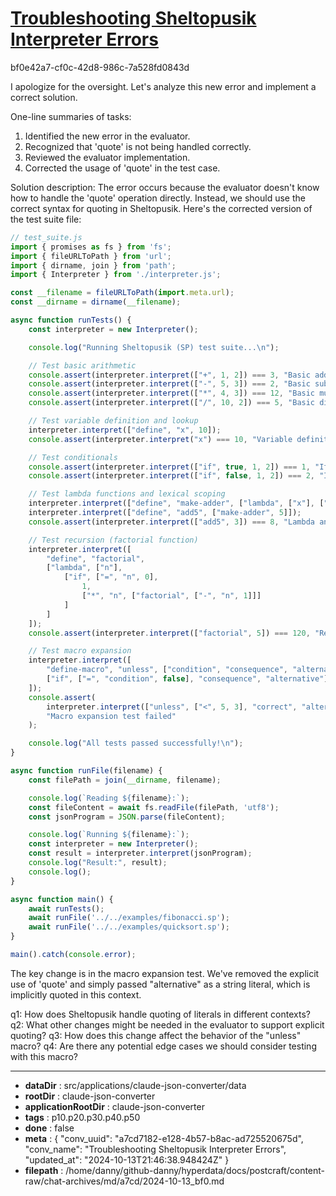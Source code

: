 # [Troubleshooting Sheltopusik Interpreter Errors](https://claude.ai/chat/a7cd7182-e128-4b57-b8ac-ad725520675d)

bf0e42a7-cf0c-42d8-986c-7a528fd0843d

 I apologize for the oversight. Let's analyze this new error and implement a correct solution.

One-line summaries of tasks:
1. Identified the new error in the evaluator.
2. Recognized that 'quote' is not being handled correctly.
3. Reviewed the evaluator implementation.
4. Corrected the usage of 'quote' in the test case.

Solution description:
The error occurs because the evaluator doesn't know how to handle the 'quote' operation directly. Instead, we should use the correct syntax for quoting in Sheltopusik. Here's the corrected version of the test suite file:

```javascript
// test_suite.js
import { promises as fs } from 'fs';
import { fileURLToPath } from 'url';
import { dirname, join } from 'path';
import { Interpreter } from './interpreter.js';

const __filename = fileURLToPath(import.meta.url);
const __dirname = dirname(__filename);

async function runTests() {
    const interpreter = new Interpreter();

    console.log("Running Sheltopusik (SP) test suite...\n");

    // Test basic arithmetic
    console.assert(interpreter.interpret(["+", 1, 2]) === 3, "Basic addition failed");
    console.assert(interpreter.interpret(["-", 5, 3]) === 2, "Basic subtraction failed");
    console.assert(interpreter.interpret(["*", 4, 3]) === 12, "Basic multiplication failed");
    console.assert(interpreter.interpret(["/", 10, 2]) === 5, "Basic division failed");

    // Test variable definition and lookup
    interpreter.interpret(["define", "x", 10]);
    console.assert(interpreter.interpret("x") === 10, "Variable definition and lookup failed");

    // Test conditionals
    console.assert(interpreter.interpret(["if", true, 1, 2]) === 1, "If true condition failed");
    console.assert(interpreter.interpret(["if", false, 1, 2]) === 2, "If false condition failed");

    // Test lambda functions and lexical scoping
    interpreter.interpret(["define", "make-adder", ["lambda", ["x"], ["lambda", ["y"], ["+", "x", "y"]]]]);
    interpreter.interpret(["define", "add5", ["make-adder", 5]]);
    console.assert(interpreter.interpret(["add5", 3]) === 8, "Lambda and lexical scoping test failed");

    // Test recursion (factorial function)
    interpreter.interpret([
        "define", "factorial",
        ["lambda", ["n"],
            ["if", ["=", "n", 0],
                1,
                ["*", "n", ["factorial", ["-", "n", 1]]]
            ]
        ]
    ]);
    console.assert(interpreter.interpret(["factorial", 5]) === 120, "Recursive factorial function failed");

    // Test macro expansion
    interpreter.interpret([
        "define-macro", "unless", ["condition", "consequence", "alternative"],
        ["if", ["=", "condition", false], "consequence", "alternative"]
    ]);
    console.assert(
        interpreter.interpret(["unless", ["<", 5, 3], "correct", "alternative"]) === "correct",
        "Macro expansion test failed"
    );

    console.log("All tests passed successfully!\n");
}

async function runFile(filename) {
    const filePath = join(__dirname, filename);

    console.log(`Reading ${filename}:`);
    const fileContent = await fs.readFile(filePath, 'utf8');
    const jsonProgram = JSON.parse(fileContent);

    console.log(`Running ${filename}:`);
    const interpreter = new Interpreter();
    const result = interpreter.interpret(jsonProgram);
    console.log("Result:", result);
    console.log();
}

async function main() {
    await runTests();
    await runFile('../../examples/fibonacci.sp');
    await runFile('../../examples/quicksort.sp');
}

main().catch(console.error);
```

The key change is in the macro expansion test. We've removed the explicit use of 'quote' and simply passed "alternative" as a string literal, which is implicitly quoted in this context.

q1: How does Sheltopusik handle quoting of literals in different contexts?
q2: What other changes might be needed in the evaluator to support explicit quoting?
q3: How does this change affect the behavior of the "unless" macro?
q4: Are there any potential edge cases we should consider testing with this macro?

---

* **dataDir** : src/applications/claude-json-converter/data
* **rootDir** : claude-json-converter
* **applicationRootDir** : claude-json-converter
* **tags** : p10.p20.p30.p40.p50
* **done** : false
* **meta** : {
  "conv_uuid": "a7cd7182-e128-4b57-b8ac-ad725520675d",
  "conv_name": "Troubleshooting Sheltopusik Interpreter Errors",
  "updated_at": "2024-10-13T21:46:38.948424Z"
}
* **filepath** : /home/danny/github-danny/hyperdata/docs/postcraft/content-raw/chat-archives/md/a7cd/2024-10-13_bf0.md